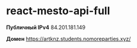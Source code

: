 # react-mesto-api-full

**Публичный IPv4** 84.201.181.149

**Домен** https://artknz.students.nomoreparties.xyz/
